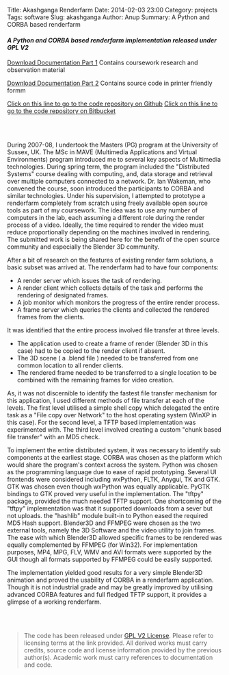 Title: Akashganga Renderfarm
Date: 2014-02-03 23:00
Category: projects
Tags: software
Slug: akashganga
Author: Anup
Summary: A Python and CORBA based renderfarm

#### *A Python and CORBA based renderfarm implementation released under GPL V2*

[Download Documentation Part 1](http://www.arkntek.in/extras/pdfs/akashganga/AkashGangaExplanation.pdf) Contains coursework research and observation material

[Download Documentation Part 2](http://www.arkntek.in/extras/pdfs/akashganga/AkashGangaCode.pdf) Contains source code in printer friendly formm

[Click on this line to go to the code repository on Github](https://github.com/pixelhaze/akashganga)
[Click on this line to go to the code repository on Bitbucket](http://hg.arkntek.in/akashganga)

<br/>
<br/>

During 2007-08, I undertook the Masters (PG) program at the University of Sussex, UK. The MSc in MAVE (Multimedia Applications and Virtual Environments) program introduced me to several key aspects of Multimedia technologies. During spring term, the program included the "Distributed Systems" course dealing with computing, and, data storage and retrieval over multiple computers connected to a network. Dr. Ian Wakeman, who convened the course, soon introduced the participants to CORBA and similar technologies. Under his supervision, I attempted to prototype a renderfarm completely from scratch using freely available open source tools as part of my coursework. The idea was to use any number of computers in the lab, each assuming a different role during the render process of a video. Ideally, the time required to render the video must reduce proportionally depending on the machines involved in rendering. The submitted work is being shared here for the benefit of the open source community and especially the Blender 3D community.

After a bit of research on the features of existing render farm solutions, a basic subset was arrived at. The renderfarm had to have four components:

* A render server which issues the task of rendering.
* A render client which collects details of the task and performs the rendering of designated frames.
* A job monitor which monitors the progress of the entire render process.
* A frame server which queries the clients and collected the rendered frames from the clients.

It was identified that the entire process involved file transfer at three levels.

* The application used to create a frame of render (Blender 3D in this case) had to be copied to the render client if absent.
* The 3D scene ( a .blend file ) needed to be transferred from one common location to all render clients.
* The rendered frame needed to be transferred to a single location to be combined with the remaining frames for video creation.

As, it was not discernible to identify the fastest file transfer mechanism for this application, I used different methods of file transfer at each of the levels. The first level utilised a simple shell copy which delegated the entire task as a "File copy over Network" to the host operating system (WinXP in this case). For the second level, a TFTP based implementation was experimented with. The third level involved creating a custom "chunk based file transfer" with an MD5 check.

To implement the entire distributed system, it was necessary to identify sub components at the earliest stage. CORBA was chosen as the platform which would share the program's context across the system. Python was chosen as the programming language due to ease of rapid prototyping. Several UI frontends were considered including wxPython, FLTK, Anygui, TK and GTK. GTK was chosen even though wxPython was equally applicable. PyGTK bindings to GTK proved very useful in the implementation. The "tftpy" package, provided the much needed TFTP support. One shortcoming of the "tftpy" implementation was that it supported downloads from a sever but not uploads. the "hashlib" module built-in to Python eased the required MD5 Hash support. Blender3D and FFMPEG were chosen as the two external tools, namely the 3D Software and the video utility to join frames. The ease with which Blender3D allowed specific frames to be rendered was equally complemented by FFMPEG (for Win32). For implementation purposes, MP4, MPG, FLV, WMV and AVI formats were supported by the GUI though all formats supported by FFMPEG could be easily supported.

The implementation yielded good results for a very simple Blender3D animation and proved the usability of CORBA in a renderfarm application. Though it is not industrial grade and may be greatly improved by utilising advanced CORBA features and full fledged TFTP support, it provides a glimpse of a working renderfarm. 

<br/>
<br/>

> The code has been released under [GPL V2 License](http://www.gnu.org/licenses/old-licenses/gpl-2.0.html). Please refer to licensing terms at the link provided.
> All derived works must carry credits, source code and license information provided by the previous author(s).
> Academic work must carry references to documentation and code.
